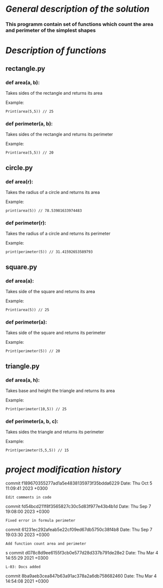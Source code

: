 # *General description of the solution*
### This programm contain set of functions which count the area and perimeter of the simplest shapes
# *Description of functions*
## rectangle.py
### def area(a, b):
Takes sides of the rectangle and returns its area

Example:

    Print(area(5,5)) // 25
### def perimeter(a, b):
Takes sides of the rectangle and returns its perimeter

Example:

    Print(area(5,5)) // 20
## circle.py
### def area(r):
Takes the radius of a circle and returns its area

Example:

    print(area(5)) // 78.53981633974483
### def perimeter(r):
Takes the radius of a circle and returns its perimeter

Example:
    
    print(perimeter(5)) // 31.41592653589793
## square.py
### def area(a):
Takes side of the square and returns its area

Example:

    Print(area(5)) // 25
### def perimeter(a):
Takes side of the square and returns its perimeter

Example:

    Print(perimeter(5)) // 20
## triangle.py
### def area(a, h):
Takes base and height the triangle and returns its area

Example:

    Print(perimeter(10,5)) // 25
### def perimeter(a, b, c):
Takes sides the triangle and returns its perimeter

Example:

    Print(perimeter(5,5,5)) // 15
# *project modification history*

commit f189670355277ad1a5e4838135973f35bdda6229
Date:   Thu Oct 5 11:09:41 2023 +0300

    Edit comments in code

commit fd54bcd211f8f3565827c30c5d83f977e43b4b1d
Date:   Thu Sep 7 19:08:00 2023 +0300

    Fixed error in formula perimeter

commit 61231ec292afeab5e22cf09ed67db5750c38f4b8
Date:   Thu Sep 7 19:03:30 2023 +0300

    Add function count area and perimeter
s
commit d078c8d9ee6155f3cb0e577d28d337b791de28e2
Date:   Thu Mar 4 14:55:29 2021 +0300

    L-03: Docs added

commit 8ba9aeb3cea847b63a91ac378a2a6db758682460
Date:   Thu Mar 4 14:54:08 2021 +0300
